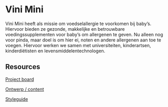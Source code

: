 # Vini Mini

Vini Mini heeft als missie om voedselallergie te voorkomen bij baby’s. Hiervoor bieden ze gezonde, makkelijke en betrouwbare voedingssupplementen voor baby’s om allergenen te geven. Nu alleen nog voor pinda, maar doel is om hier ei, noten en andere allergenen aan toe te voegen. Hiervoor werken we samen met universiteiten, kinderartsen, kinderdiëtisten en levensmiddelentechnologen.

## Resources

[Project board](https://github.com/orgs/fdnd-agency/projects/6) 

[Ontwerp / content](https://github.com/fdnd-agency/vini-mini/blob/main/Online-Dagboek-UVA-Eindproduct.pdf)

[Styleguide](https://github.com/fdnd-agency/vini-mini/blob/main/Vini%20Mini%20Brandbook%20V.pdf)
